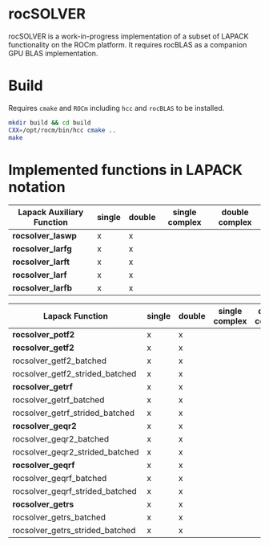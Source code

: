 # rocSOLVER

rocSOLVER is a work-in-progress implementation of a subset of LAPACK functionality on the ROCm platform. It requires rocBLAS as a companion GPU BLAS implementation.

# Build
Requires `cmake` and `ROCm` including `hcc` and `rocBLAS` to be installed.

```bash
mkdir build && cd build
CXX=/opt/rocm/bin/hcc cmake ..
make
```
# Implemented functions in LAPACK notation

| Lapack Auxiliary Function | single | double | single complex | double complex |
| ------------------------- | ------ | ------ | -------------- | -------------- |
|**rocsolver_laswp**        |     x  |    x   |                |                |
|**rocsolver_larfg**        |     x  |    x   |                |                |
|**rocsolver_larft**        |     x  |    x   |                |                |
|**rocsolver_larf**         |     x  |    x   |                |                |
|**rocsolver_larfb**        |     x  |    x   |                |                |

| Lapack Function                 | single | double | single complex | double complex |
| ------------------------------- | ------ | ------ | -------------- | -------------- |
|**rocsolver_potf2**              |     x  |    x   |                |                |
|**rocsolver_getf2**              |     x  |    x   |                |                |
|rocsolver_getf2_batched          |     x  |    x   |                |                |
|rocsolver_getf2_strided_batched  |     x  |    x   |                |                |
|**rocsolver_getrf**              |x       |x       |                |                |
|rocsolver_getrf_batched          |x       |x       |                |                |
|rocsolver_getrf_strided_batched  |x       |x       |                |                |
|**rocsolver_geqr2**              |x       |x       |                |                |
|rocsolver_geqr2_batched          |x       | x      |                |                |
|rocsolver_geqr2_strided_batched  |x       |x       |                |                |
|**rocsolver_geqrf**              |x       |x       |                |                |
|rocsolver_geqrf_batched          | x      |x       |                |                |
|rocsolver_geqrf_strided_batched  |x       |x       |                |                |
|**rocsolver_getrs**              |x       |x       |                |                |
|rocsolver_getrs_batched          | x      |x       |                |                |
|rocsolver_getrs_strided_batched  |x       |x       |                |                |

